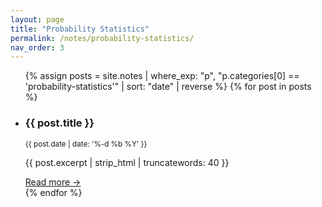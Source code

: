 ```yaml
---
layout: page
title: "Probability Statistics"
permalink: /notes/probability-statistics/
nav_order: 3
---
```

<!-- Auto-list every article whose first category matches this slug -->
<ul class="post-list">
{% assign posts = site.notes
   | where_exp: "p", "p.categories[0] == 'probability-statistics'"
   | sort: "date" | reverse %}
{% for post in posts %}
  <li>
    <h3>{{ post.title }}</h3>
    <small>{{ post.date | date: '%-d %b %Y' }}</small>
    <p>{{ post.excerpt | strip_html | truncatewords: 40 }}</p>
    <a href="{{ post.url | relative_url }}">Read more →</a>
  </li>
{% endfor %}
</ul>

